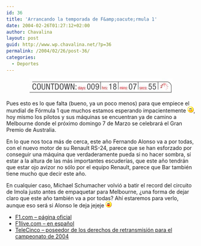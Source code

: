 ```yaml
---
id: 36
title: 'Arrancando la temporada de F&amp;oacute;rmula 1'
date: 2004-02-26T01:27:12+02:00
author: Chavalina
layout: post
guid: http://www.wp.chavalina.net/?p=36
permalink: /2004/02/26/post-36/
categories:
  - Deportes
---
```

<p align="center">
  <img src="./imagenes/fotos/countdown.jpg"  alt="countdown" />
</p>

<p align="left">
  Pues esto es lo que falta (bueno, ya un poco menos) para que empiece el mundial de Fórmula 1 que muchos estamos esperando impacientemente <img src="/imagenes/emoticonos/sonrisa.gif" alt="emo" />, hoy mismo los pilotos y sus máquinas se encuentran ya de camino a Melbourne donde el próximo domingo 7 de Marzo se celebrará el Gran Premio de Australia.
</p>

<p align="left">
  En lo que nos toca más de cerca, este año Fernando Alonso va a por todas, con el nuevo motor de su Renault RS-24, parece que se han esforzado por conseguir una máquina que verdaderamente pueda si no hacer sombra, sí estar a la altura de las más importantes escuderías, que este año tendrán que estar ojo avizor no sólo por el equipo Renault, parece que Bar también tiene mucho que decir este año.
</p>

<p align="left">
  En cualquier caso, Michael Schumacher volvió a batir el record del circuito de Imola justo antes de empaquetar para Melbourne, ¿una forma de dejar claro que este año también va a por todas? Ahí estaremos para verlo, aunque eso será si Alonso le deja jejeje <img src="/imagenes/emoticonos/risa.gif" alt="emo" />
</p>

  * <a href="http://www.f1.com" target="_blank">F1.com &#8211; página oficial</a>
  * <a href="http://f1.racing-live.com/es/index.html" target="_blank">F1live.com &#8211; en español</a>
  * <a href="http://www.informativos.telecinco.es/dn_4600.htm" target="_blank">TeleCinco &#8211; poseedor de los derechos de retransmisión para el campeonato de 2004</a>